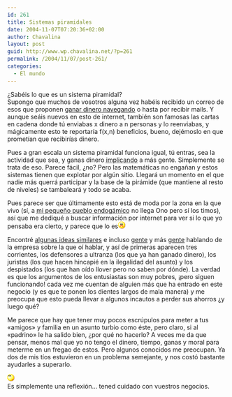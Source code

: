 ```yaml
---
id: 261
title: Sistemas piramidales
date: 2004-11-07T07:20:36+02:00
author: Chavalina
layout: post
guid: http://www.wp.chavalina.net/?p=261
permalink: /2004/11/07/post-261/
categories:
  - El mundo
---
```

&iquest;Sab&eacute;is lo que es un sistema piramidal?  
Supongo que muchos de vosotros alguna vez hab&eacute;is recibido un correo de esos que proponen <a href="http://khox.galeon.com/" target="_blank">ganar dinero navegando</a> o hasta por recibir mails. Y aunque se&aacute;is nuevos en esto de internet, tambi&eacute;n son famosas las cartas en cadena donde t&uacute; enviabas x dinero a n personas y lo reenviabas, y m&aacute;gicamente esto te reportar&iacute;a f(x,n) beneficios, bueno, dej&eacute;moslo en que promet&iacute;an que recibir&iacute;as dinero.

Pues a gran escala un sistema piramidal funciona igual, t&uacute; entras, sea la actividad que sea, y ganas dinero <acronym title="pringando">implicando</acronym> a m&aacute;s gente. Simplemente se trata de eso. Parece f&aacute;cil, &iquest;no? Pero las matem&aacute;ticas no enga&ntilde;an y estos sistemas tienen que explotar por alg&uacute;n sitio. Llegar&aacute; un momento en el que nadie m&aacute;s querr&aacute; participar y la base de la pir&aacute;mide (que mantiene al resto de niveles) se tambalear&aacute; y todo se acaba.

Pues parece ser que &uacute;ltimamente esto est&aacute; de moda por la zona en la que vivo (s&iacute;, a <acronym title="Blanca">mi peque&ntilde;o pueblo endog&aacute;mico</acronym> no llega Ono pero s&iacute; los timos), as&iacute; que me dediqu&eacute; a buscar informaci&oacute;n por internet para ver si lo que yo pensaba era cierto, y parece que lo es![emo](/imagenes/emoticonos/triste.gif) 

Encontr&eacute; <a href="http://www.forosdelweb.com/showthread.php?t=234943&#038;page=1&#038;pp=15" target="_blank">algunas ideas similares</a> e incluso <a href="http://www.derecho.com/Foros/UBBControl/Forum8/HTML/000635.html" target="_blank">gente</a> y m&aacute;s <a href="http://www.derecho.com/Foros/UBBControl/Forum1/HTML/000593.html" target="_blank">gente</a> hablando de la empresa sobre la que o&iacute; hablar, y as&iacute; de primeras aparecen tres corrientes, los defensores a ultranza (los que ya han ganado dinero), los juristas (los que hacen hincapi&eacute; en la ilegalidad del asunto) y los despistados (los que han o&iacute;do llover pero no saben por d&oacute;nde). La verdad es que los argumentos de los entusiastas son muy pobres, &iexcl;pero siguen funcionando! cada vez me cuentan de alguien m&aacute;s que ha entrado en este negocio (y es que te ponen los dientes largos de mala manera) y me preocupa que esto pueda llevar a algunos incautos a perder sus ahorros &iquest;y luego qu&eacute;?

Me parece que hay que tener muy pocos escr&uacute;pulos para meter a tus «amigos» y familia en un asunto turbio como &eacute;ste, pero claro, si al «padrino» le ha salido bien, &iquest;por qu&eacute; no hacerlo? A veces me da que pensar, menos mal que yo no tengo el dinero, tiempo, ganas y moral para meterme en un fregao de estos. Pero algunos conocidos me preocupan. Ya dos de mis t&iacute;os estuvieron en un problema semejante, y nos cost&oacute; bastante ayudarles a superarlo.

![emo](/imagenes/emoticonos/pensativo.gif)  
Es simplemente una reflexi&oacute;n&#8230; tened cuidado con vuestros negocios.